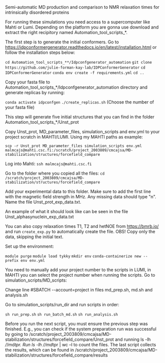 Semi-automatic MD production and comparison to NMR relaxation times for intrinsically disordered proteins


For running these simulations you need access to a supercomputer like Mahti or Lumi. Depending on the platform you are gonna use download and extract the right recipitory named Automation_tool_scripts_*. 


The first step is to generate the initial conformers. Go to https://idpconformergenerator.readthedocs.io/en/latest/installation.html or follow the installation steps below: 
 
`cd Automation_tool_scripts_**/Idpconfgenerator_automation`
`git clone https://github.com/julie-forman-kay-lab/IDPConformerGenerator` 
`cd IDPConformerGenerator` 
`conda env create -f requirements.yml` 
`cd ..`


Copy your fasta file to Automation_tool_scripts_*/Idpconfgenerator_automation directory and generate replicas by running: 

`conda activate idpconfgen` 
`./create_replicas.sh` (Choose the number of your fasta file) 

This step will generate five initial structures that you can find in the folder Automation_tool_scripts_*/Unst_prot


Copy Unst_prot, MD_parameter_files, simulation_scripts and env.yml to your project scratch in MAHTI/LUMI. Using my MAHTI paths as example:

`scp -r Unst_prot MD_parameter_files simulation_scripts env.yml malmcajs@mahti.csc.fi:/scratch/project_2003809/cmcajsa/MD-stabilization/structures/forcefield_compare` 


Log into Mahti: 
`ssh malmcajs@mahti.csc.fi` 

Go to the folder where you copied all the files: 
`cd /scratch/project_2003809/cmcajsa/MD-stabilization/structures/forcefield_compare`

Add your experimental data to this folder. Make sure to add the first line with the magnetic field strength in MHz. Any missing data should type "n". 
Name the file Unst_prot_exp_data.txt. 

An example of what it should look like can be seen in the file Unst_alphasynuclein_exp_data.txt

You can also copy relaxation times T1, T2 and hetNOE from https://bmrb.io/ and run `create_exp.py` to automatically create the file. OBS! Copy only the data, skipping the initial text.


Set up the environment:
 
`module purge`
`module load tykky`
`mkdir env`
`conda-containerize new --prefix env env.yml`


You need to manually add your project number to the scripts in LUMI, in MAHTI you can select the project number when running the scripts. Go to simulation_scripts/MD_scripts:

Change line #SBATCH --account=project in files md_prep.sh, md.sh and analysis.sh


Go to simulation_scripts/run_dir and run scripts in order:

`sh run_prep.sh` 
`sh run_batch_md.sh` 
`sh run_analysis.sh` 


Before you run the next script, you must ensure the previous step was finished. E.g., you can check if the system preparation run was successful by going to /scratch/project_2003809/cmcajsa/MD-stabilization/structures/forcefield_compare/Unst_prot and running ls -lh */*/md*tpr. Run ls -lh */*/md*tpr | wc –l to count the files. The last script collects the results, which can be found in /scratch/project_2003809/cmcajsa/MD-stabilization/structures/forcefield_compare/results
